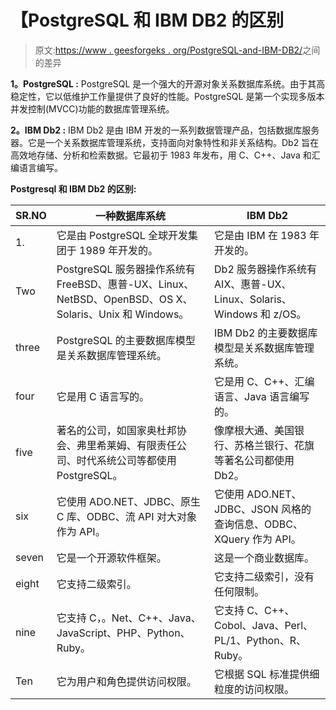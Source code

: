 # 【PostgreSQL 和 IBM DB2 的区别

> 原文:[https://www . geesforgeks . org/PostgreSQL-and-IBM-DB2/](https://www.geeksforgeeks.org/difference-between-postgresql-and-ibm-db2/)之间的差异

**1。PostgreSQL :**
PostgreSQL 是一个强大的开源对象关系数据库系统。由于其高稳定性，它以低维护工作量提供了良好的性能。PostgreSQL 是第一个实现多版本并发控制(MVCC)功能的数据库管理系统。

**2。IBM Db2 :**
IBM Db2 是由 IBM 开发的一系列数据管理产品，包括数据库服务器。它是一个关系数据库管理系统，支持面向对象特性和非关系结构。Db2 旨在高效地存储、分析和检索数据。它最初于 1983 年发布，用 C、C++、Java 和汇编语言编写。

**Postgresql 和 IBM Db2 的区别:**

<center>

| SR.NO | 一种数据库系统 | IBM Db2 |
| --- | --- | --- |
| 1. | 它是由 PostgreSQL 全球开发集团于 1989 年开发的。 | 它是由 IBM 在 1983 年开发的。 |
| Two | PostgreSQL 服务器操作系统有 FreeBSD、惠普-UX、Linux、NetBSD、OpenBSD、OS X、Solaris、Unix 和 Windows。 | Db2 服务器操作系统有 AIX、惠普-UX、Linux、Solaris、Windows 和 z/OS。 |
| three | PostgreSQL 的主要数据库模型是关系数据库管理系统。 | IBM Db2 的主要数据库模型是关系数据库管理系统。 |
| four | 它是用 C 语言写的。 | 它是用 C、C++、汇编语言、Java 语言编写的。 |
| five | 著名的公司，如国家奥杜邦协会、弗里希莱姆、有限责任公司、时代系统公司等都使用 PostgreSQL。 | 像摩根大通、美国银行、苏格兰银行、花旗等著名公司都使用 Db2。 |
| six | 它使用 ADO.NET、JDBC、原生 C 库、ODBC、流 API 对大对象作为 API。 | 它使用 ADO.NET、JDBC、JSON 风格的查询信息、ODBC、XQuery 作为 API。 |
| seven | 它是一个开源软件框架。 | 这是一个商业数据库。 |
| eight | 它支持二级索引。 | 它支持二级索引，没有任何限制。 |
| nine | 它支持 C，。Net、C++、Java、JavaScript、PHP、Python、Ruby。 | 它支持 C、C++、Cobol、Java、Perl、PL/1、Python、R、Ruby。 |
| Ten | 它为用户和角色提供访问权限。 | 它根据 SQL 标准提供细粒度的访问权限。 |

</center>